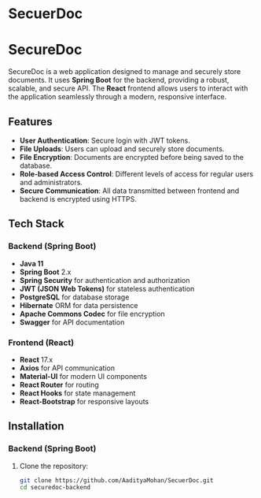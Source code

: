 # SecuerDoc

# SecureDoc

SecureDoc is a web application designed to manage and securely store documents. It uses **Spring Boot** for the backend, providing a robust, scalable, and secure API. The **React** frontend allows users to interact with the application seamlessly through a modern, responsive interface.

## Features

- **User Authentication**: Secure login with JWT tokens.
- **File Uploads**: Users can upload and securely store documents.
- **File Encryption**: Documents are encrypted before being saved to the database.
- **Role-based Access Control**: Different levels of access for regular users and administrators.
- **Secure Communication**: All data transmitted between frontend and backend is encrypted using HTTPS.

## Tech Stack

### Backend (Spring Boot)
- **Java 11**
- **Spring Boot** 2.x
- **Spring Security** for authentication and authorization
- **JWT (JSON Web Tokens)** for stateless authentication
- **PostgreSQL** for database storage
- **Hibernate** ORM for data persistence
- **Apache Commons Codec** for file encryption
- **Swagger** for API documentation

### Frontend (React)
- **React** 17.x
- **Axios** for API communication
- **Material-UI** for modern UI components
- **React Router** for routing
- **React Hooks** for state management
- **React-Bootstrap** for responsive layouts

## Installation

### Backend (Spring Boot)

1. Clone the repository:
   ```bash
   git clone https://github.com/AadityaMohan/SecuerDoc.git
   cd securedoc-backend
